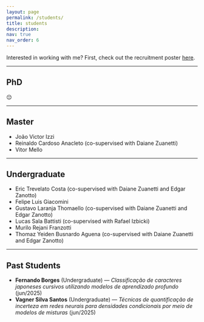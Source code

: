 ```yaml
---
layout: page
permalink: /students/
title: students
description:
nav: true
nav_order: 6
---
```


Interested in working with me? First, check out the recruitment poster [here](/assets/img/math_stats_recruitment_poster-original.png "by free GPT").

---

## PhD

😔

---

## Master

- João Victor Izzi  
- Reinaldo Cardoso Anacleto (co-supervised with Daiane Zuanetti)  
- Vitor Mello

---

## Undergraduate

- Eric Trevelato Costa (co-supervised with Daiane Zuanetti and Edgar Zanotto)  
- Felipe Luis Giacomini  
- Gustavo Laranja Thomaello (co-supervised with Daiane Zuanetti and Edgar Zanotto)  
- Lucas Sala Battisti (co-supervised with Rafael Izbicki)  
- Murilo Rejani Franzotti  
- Thomaz Yeiden Busnardo Aguena (co-supervised with Daiane Zuanetti and Edgar Zanotto)  

---

## Past Students

- **Fernando Borges** (Undergraduate) — *Classificação de caracteres japoneses cursivos utilizando modelos de aprendizado profundo* (jun/2025)  
- **Vagner Silva Santos** (Undergraduate) — *Técnicas de quantificação de incerteza em redes neurais para densidades condicionais por meio de modelos de misturas* (jun/2025)
